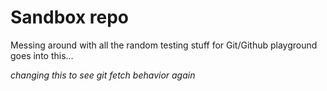 # Sandbox repo

Messing around with all the random testing stuff for Git/Github playground goes into this...


_changing this to see git fetch behavior_
_again_
